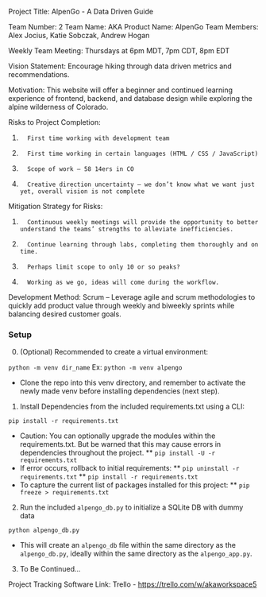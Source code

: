 Project Title: AlpenGo - A Data Driven Guide

Team Number: 2
Team Name: AKA
Product Name: AlpenGo
Team Members: Alex Jocius, Katie Sobczak, Andrew Hogan

Weekly Team Meeting: Thursdays at 6pm MDT, 7pm CDT, 8pm EDT

Vision Statement: Encourage hiking through data driven metrics and recommendations.

Motivation: This website will offer a beginner and continued learning experience of frontend, backend, and database design while exploring the alpine wilderness of Colorado.

Risks to Project Completion: 
1.       First time working with development team
2.       First time working in certain languages (HTML / CSS / JavaScript)
3.       Scope of work – 58 14ers in CO
4.       Creative direction uncertainty – we don’t know what we want just yet, overall vision is not complete
Mitigation Strategy for Risks: 
1.       Continuous weekly meetings will provide the opportunity to better understand the teams’ strengths to alleviate inefficiencies.
2.       Continue learning through labs, completing them thoroughly and on time.
3.       Perhaps limit scope to only 10 or so peaks?
4.       Working as we go, ideas will come during the workflow. 

Development Method: Scrum – Leverage agile and scrum methodologies to quickly add product value through weekly and biweekly sprints while balancing desired customer goals.

### Setup
0. (Optional) Recommended to create a virtual environment:

`python -m venv dir_name`
Ex: `python -m venv alpengo`
* Clone the repo into this venv directory, and remember to activate the newly made venv before installing dependencies (next step).

1. Install Dependencies from the included requirements.txt using a CLI:

`pip install -r requirements.txt`
* Caution: You can optionally upgrade the modules within the requirements.txt. But be warned that this may cause errors in dependencies throughout the project.
** `pip install -U -r requirements.txt`
* If error occurs, rollback to initial requirements:
** `pip uninstall -r requirements.txt`
** `pip install -r requirements.txt`
* To capture the current list of packages installed for this project:
** `pip freeze > requirements.txt`

2. Run the included `alpengo_db.py` to initialize a SQLite DB with dummy data

`python alpengo_db.py`
* This will create an `alpengo_db` file within the same directory as the `alpengo_db.py`, ideally within the same directory as the `alpengo_app.py`.

3. To Be Continued...


Project Tracking Software Link: Trello - https://trello.com/w/akaworkspace5

